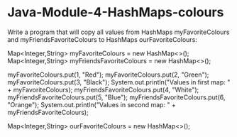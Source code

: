 # Java-Module-4-HashMaps-colours
Write a program that will copy all values from 
HashMaps myFavoriteColours and myFriendsFavoriteColours to HashMaps ourFavoriteColours:

Map<Integer,String> myFavoriteColours = new HashMap<>();
Map<Integer,String> myFriendsFavoriteColours = new HashMap<>();

myFavoriteColours.put(1, "Red");
myFavoriteColours.put(2, "Green");
myFavoriteColours.put(3, "Black");
System.out.println("Values in first map: " + myFavoriteColours);
myFriendsFavoriteColours.put(4, "White");
myFriendsFavoriteColours.put(5, "Blue");
myFriendsFavoriteColours.put(6, "Orange");
System.out.println("Values in second map: " + myFriendsFavoriteColours);

Map<Integer,String> ourFavoriteColours = new HashMap<>();
